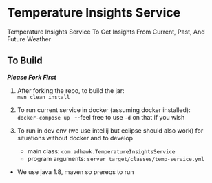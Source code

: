 # Temperature Insights Service
Temperature Insights Service To Get Insights From Current, Past, And Future Weather

## To Build
<i>**Please Fork First**</i>

1. After forking the repo, to build the jar: \
    `mvn clean install`
    
2. To run current service in docker (assuming docker installed): \
    `docker-compose up ` --feel free to use `-d` on that if you wish
3. To run in dev env (we use intellij but eclipse should also work) for situations without docker and to develop
    - main class: `com.adhawk.TemperatureInsightsService`
    - program arguments: `server target/classes/temp-service.yml ` 
    
* We use java 1.8, maven so prereqs to run        
